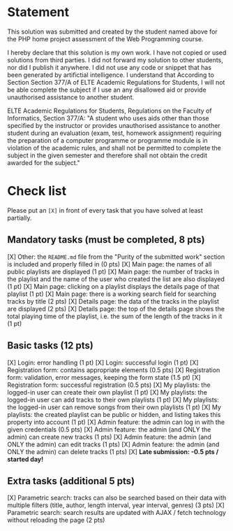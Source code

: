 # Statement

<Upol Saipidin kyzy>
<IHLG15>

This solution was submitted and created by the student named above for the PHP home project assessment of the Web Programming course.

I hereby declare that this solution is my own work. I have not copied or used solutions from third parties. I did not forward my solution to other students, nor did I publish it anywhere. I did not use any code or snippet that has been generated by artifictial intelligence. I understand that According to Section Section 377/A of ELTE Academic Regulations for Students, I will not be able complete the subject if I use an any disallowed aid or provide unauthorised assistance to another student.

ELTE Academic Regulations for Students, Regulations on the Faculty of Informatics, Section 377/A: "A student who uses aids other than those specified by the instructor or provides unauthorised assistance to another student during an evaluation (exam, test, homework assignment) requiring the preparation of a computer programme or programme module is in violation of the academic rules, and shall not be permitted to complete the subject in the given semester and therefore shall not obtain the credit awarded for the subject."

# Check list

Please put an `[X]` in front of every task that you have solved at least partially.

## Mandatory tasks (must be completed, 8 pts)

[X] Other: the `README.md` file from the "Purity of the submitted work" section is included and properly filled in (0 pts)
[X] Main page: the names of all public playlists are displayed (1 pt)
[X] Main page: the number of tracks in the playlist and the name of the user who created the list are also displayed (1 pt)
[X] Main page: clicking on a playlist displays the details page of that playlist (1 pt)
[X] Main page: there is a working search field for searching tracks by title (2 pts)
[X] Details page: the data of the tracks in the playlist are displayed (2 pts)
[X] Details page: the top of the details page shows the total playing time of the playlist, i.e. the sum of the length of the tracks in it (1 pt)

## Basic tasks (12 pts)

[X] Login: error handling (1 pt)
[X] Login: successful login (1 pt)
[X] Registration form: contains appropriate elements (0.5 pts)
[X] Registration form: validation, error messages, keeping the form state (1.5 pt)
[X] Registration form: successful registration (0.5 pts)
[X] My playlists: the logged-in user can create their own playlist (1 pt)
[X] My playlists: the logged-in user can add tracks to their own playlists (1 pt)
[X] My playlists: the logged-in user can remove songs from their own playlists (1 pt)
[X] My playlists: the created playlist can be public or hidden, and listing takes this property into account (1 pt)
[X] Admin feature: the admin can log in with the given credentials (0.5 pts)
[X] Admin feature: the admin (and ONLY the admin) can create new tracks (1 pts)
[X] Admin feature: the admin (and ONLY the admin) can edit tracks (1 pts)
[X] Admin feature: the admin (and ONLY the admin) can delete tracks (1 pts)
[X] **Late submission: -0.5 pts / started day!** 

## Extra tasks (additional 5 pts)

[X] Parametric search: tracks can also be searched based on their data with multiple filters (title, author, length interval, year interval, genres) (3 pts)
[X] Parametric search: search results are updated with AJAX / fetch technology without reloading the page (2 pts)
